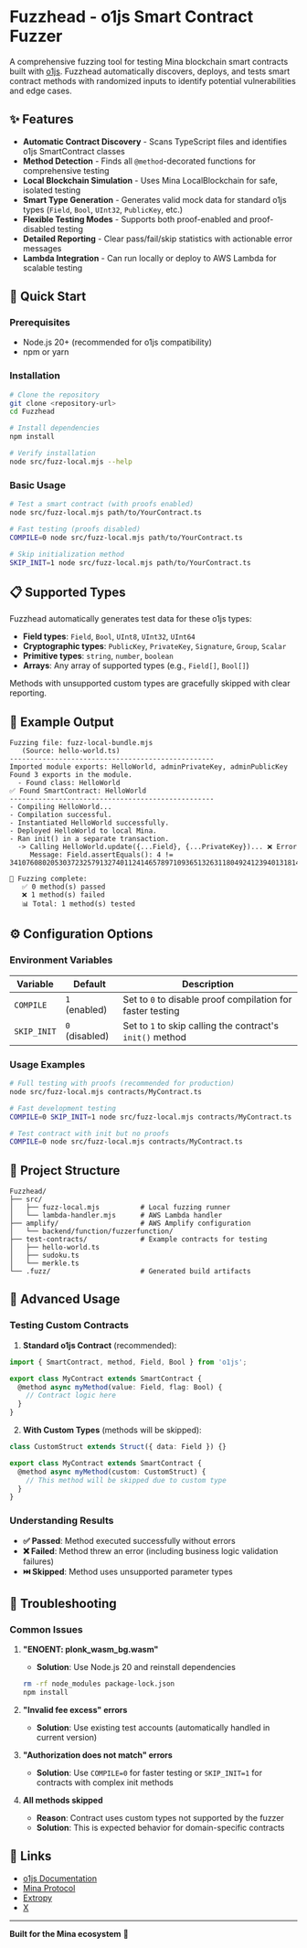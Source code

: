# Fuzzhead - o1js Smart Contract Fuzzer

A comprehensive fuzzing tool for testing Mina blockchain smart contracts built with [o1js](https://docs.minaprotocol.com/zkapps/o1js). Fuzzhead automatically discovers, deploys, and tests smart contract methods with randomized inputs to identify potential vulnerabilities and edge cases.

## ✨ Features

- **Automatic Contract Discovery** - Scans TypeScript files and identifies o1js SmartContract classes
- **Method Detection** - Finds all `@method`-decorated functions for comprehensive testing
- **Local Blockchain Simulation** - Uses Mina LocalBlockchain for safe, isolated testing
- **Smart Type Generation** - Generates valid mock data for standard o1js types (`Field`, `Bool`, `UInt32`, `PublicKey`, etc.)
- **Flexible Testing Modes** - Supports both proof-enabled and proof-disabled testing
- **Detailed Reporting** - Clear pass/fail/skip statistics with actionable error messages
- **Lambda Integration** - Can run locally or deploy to AWS Lambda for scalable testing

## 🚀 Quick Start

### Prerequisites

- Node.js 20+ (recommended for o1js compatibility)
- npm or yarn

### Installation

```bash
# Clone the repository
git clone <repository-url>
cd Fuzzhead

# Install dependencies
npm install

# Verify installation
node src/fuzz-local.mjs --help
```

### Basic Usage

```bash
# Test a smart contract (with proofs enabled)
node src/fuzz-local.mjs path/to/YourContract.ts

# Fast testing (proofs disabled)
COMPILE=0 node src/fuzz-local.mjs path/to/YourContract.ts

# Skip initialization method
SKIP_INIT=1 node src/fuzz-local.mjs path/to/YourContract.ts
```

## 📋 Supported Types

Fuzzhead automatically generates test data for these o1js types:

- **Field types**: `Field`, `Bool`, `UInt8`, `UInt32`, `UInt64`
- **Cryptographic types**: `PublicKey`, `PrivateKey`, `Signature`, `Group`, `Scalar`
- **Primitive types**: `string`, `number`, `boolean`
- **Arrays**: Any array of supported types (e.g., `Field[]`, `Bool[]`)

Methods with unsupported custom types are gracefully skipped with clear reporting.

## 🎯 Example Output

```
Fuzzing file: fuzz-local-bundle.mjs
   (Source: hello-world.ts)
--------------------------------------------------
Imported module exports: HelloWorld, adminPrivateKey, adminPublicKey
Found 3 exports in the module.
  - Found class: HelloWorld
✅ Found SmartContract: HelloWorld
--------------------------------------------------
- Compiling HelloWorld...
- Compilation successful.
- Instantiated HelloWorld successfully.
- Deployed HelloWorld to local Mina.
- Ran init() in a separate transaction.
  -> Calling HelloWorld.update({...Field}, {...PrivateKey})... ❌ Error
     Message: Field.assertEquals(): 4 != 3410760802053037232579132740112414657897109365132631180492412394013181432615

🏁 Fuzzing complete:
   ✅ 0 method(s) passed
   ❌ 1 method(s) failed  
   📊 Total: 1 method(s) tested
```

## ⚙️ Configuration Options

### Environment Variables

| Variable    | Default        | Description                                                |
| ----------- | -------------- | ---------------------------------------------------------- |
| `COMPILE`   | `1` (enabled)  | Set to `0` to disable proof compilation for faster testing |
| `SKIP_INIT` | `0` (disabled) | Set to `1` to skip calling the contract's `init()` method  |

### Usage Examples

```bash
# Full testing with proofs (recommended for production)
node src/fuzz-local.mjs contracts/MyContract.ts

# Fast development testing
COMPILE=0 SKIP_INIT=1 node src/fuzz-local.mjs contracts/MyContract.ts

# Test contract with init but no proofs
COMPILE=0 node src/fuzz-local.mjs contracts/MyContract.ts
```

## 📁 Project Structure

```
Fuzzhead/
├── src/
│   ├── fuzz-local.mjs          # Local fuzzing runner
│   └── lambda-handler.mjs      # AWS Lambda handler
├── amplify/                    # AWS Amplify configuration
│   └── backend/function/fuzzerfunction/
├── test-contracts/             # Example contracts for testing
│   ├── hello-world.ts
│   ├── sudoku.ts
│   └── merkle.ts
└── .fuzz/                      # Generated build artifacts
```

## 🔧 Advanced Usage

### Testing Custom Contracts

1. **Standard o1js Contract** (recommended):
```typescript
import { SmartContract, method, Field, Bool } from 'o1js';

export class MyContract extends SmartContract {
  @method async myMethod(value: Field, flag: Bool) {
    // Contract logic here
  }
}
```

2. **With Custom Types** (methods will be skipped):
```typescript
class CustomStruct extends Struct({ data: Field }) {}

export class MyContract extends SmartContract {
  @method async myMethod(custom: CustomStruct) {
    // This method will be skipped due to custom type
  }
}
```

### Understanding Results

- **✅ Passed**: Method executed successfully without errors
- **❌ Failed**: Method threw an error (including business logic validation failures)  
- **⏭️ Skipped**: Method uses unsupported parameter types

## 🐛 Troubleshooting

### Common Issues

1. **"ENOENT: plonk_wasm_bg.wasm"**
   - **Solution**: Use Node.js 20 and reinstall dependencies
   ```bash
   rm -rf node_modules package-lock.json
   npm install
   ```

2. **"Invalid fee excess" errors**
   - **Solution**: Use existing test accounts (automatically handled in current version)

3. **"Authorization does not match" errors**
   - **Solution**: Use `COMPILE=0` for faster testing or `SKIP_INIT=1` for contracts with complex init methods

4. **All methods skipped**
   - **Reason**: Contract uses custom types not supported by the fuzzer
   - **Solution**: This is expected behavior for domain-specific contracts

<!-- ## 🤝 Contributing

1. Fork the repository
2. Create a feature branch
3. Add tests for new functionality
4. Submit a pull request

## 📄 License

[License information] -->

## 🔗 Links

- [o1js Documentation](https://docs.minaprotocol.com/zkapps/o1js)
- [Mina Protocol](https://minaprotocol.com/)
- [Extropy](https://www.extropy.io/)
- [X](https://x.com/Extropy)

---

**Built for the Mina ecosystem** 🚀